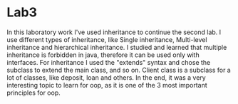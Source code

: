 # Lab3
In this laboratory work I've used inheritance to continue the second lab. I use different types of inheritance, like Single inheritance, Multi-level inheritance and hierarchical inheritance. I studied and learned that multiple inheritance is forbidden in java, therefore it can be used only with interfaces.
For inheritance I used the "extends" syntax and chose the subclass to extend the main class, and so on.
Client class is a subclass for a lot of classes, like deposit, loan and others. 
In the end, it was a very interesting topic to learn for oop, as it is one of the 3 most important principles for oop.
